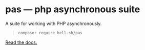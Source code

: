 # pas — php asynchronous suite

A suite for working with PHP asynchronously.

> `composer require hell-sh/pas`

[Read the docs.](https://hell-sh.github.io/pas/namespacepas.html)
